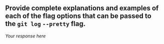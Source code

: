 ## Provide complete explanations and examples of each of the flag options that can be passed to the `git log` `--pretty` flag.

*Your response here*
